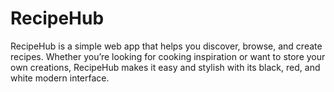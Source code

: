 # RecipeHub
RecipeHub is a simple web app that helps you discover, browse, and create recipes. Whether you’re looking for cooking inspiration or want to store your own creations, RecipeHub makes it easy and stylish with its black, red, and white modern interface.
